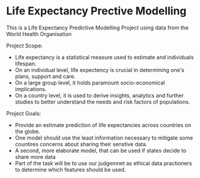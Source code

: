 # Life Expectancy Prective Modelling

This is a Life Expectancy Predictive Modelling Project using data from the World Health Organisation

Project Scope:

* Life expectancy is a statistical measure used to estimate and individuals lifespan. 
* On an individual level, life expectency is crucial in determining one's plans, support and care. 
* On a large group level, it holds paramount socio-economical implications.
* On a country level, it is used to derive insights, analytics and further studies to better understand the needs and risk factors of populations.

Project Goals:

* Provide an estimate prediction of life expectancies across countries on the globe.
* One model should use the least information necessary to mitigate some countires concerns about sharing their senstive data.
* A second, more elaborate model, that can be used if states decide to share more data
* Part of the task will be to use our judgemnet as ethical data practioners to determine which features should be used.
